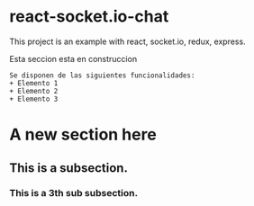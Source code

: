 # react-socket.io-chat

This project is an example with react, socket.io, redux, express.

Esta seccion esta en construccion

```
Se disponen de las siguientes funcionalidades:
+ Elemento 1
+ Elemento 2
+ Elemento 3
```
# A new section here

## This is a subsection.

### This is a 3th sub subsection.
